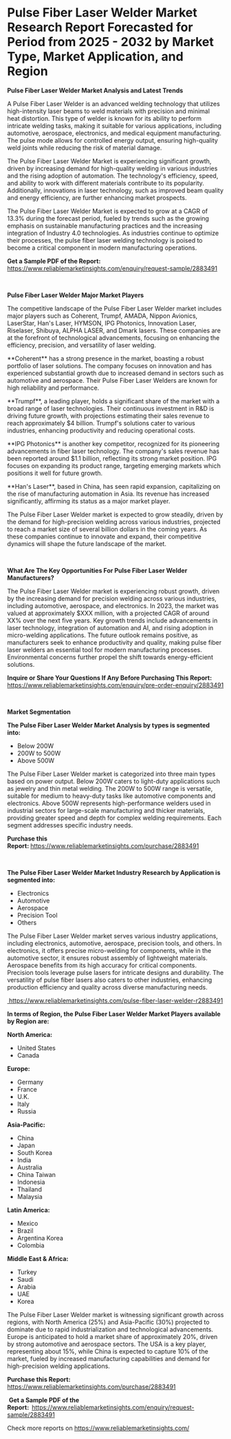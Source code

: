<p><h1>Pulse Fiber Laser Welder Market Research Report Forecasted for Period from 2025 -  2032 by Market Type, Market Application, and Region</h1></p><p><strong>Pulse Fiber Laser Welder Market Analysis and Latest Trends</strong></p>
<p><p>A Pulse Fiber Laser Welder is an advanced welding technology that utilizes high-intensity laser beams to weld materials with precision and minimal heat distortion. This type of welder is known for its ability to perform intricate welding tasks, making it suitable for various applications, including automotive, aerospace, electronics, and medical equipment manufacturing. The pulse mode allows for controlled energy output, ensuring high-quality weld joints while reducing the risk of material damage.</p><p>The Pulse Fiber Laser Welder Market is experiencing significant growth, driven by increasing demand for high-quality welding in various industries and the rising adoption of automation. The technology's efficiency, speed, and ability to work with different materials contribute to its popularity. Additionally, innovations in laser technology, such as improved beam quality and energy efficiency, are further enhancing market prospects.</p><p>The Pulse Fiber Laser Welder Market is expected to grow at a CAGR of 13.3% during the forecast period, fueled by trends such as the growing emphasis on sustainable manufacturing practices and the increasing integration of Industry 4.0 technologies. As industries continue to optimize their processes, the pulse fiber laser welding technology is poised to become a critical component in modern manufacturing operations.</p></p>
<p><strong>Get a Sample PDF of the Report:&nbsp;</strong> <a href="https://www.reliablemarketinsights.com/enquiry/request-sample/2883491?utm_campaign=1937&utm_medium=2&utm_source=Github&utm_content=ia&utm_term=13032025&utm_id=pulse-fiber-laser-welder">https://www.reliablemarketinsights.com/enquiry/request-sample/2883491</a></p>
<p>&nbsp;</p>
<p><strong>Pulse Fiber Laser Welder Major Market Players</strong></p>
<p><p>The competitive landscape of the Pulse Fiber Laser Welder market includes major players such as Coherent, Trumpf, AMADA, Nippon Avionics, LaserStar, Han's Laser, HYMSON, IPG Photonics, Innovation Laser, Riselaser, Shibuya, ALPHA LASER, and Dmark lasers. These companies are at the forefront of technological advancements, focusing on enhancing the efficiency, precision, and versatility of laser welding.</p><p>**Coherent** has a strong presence in the market, boasting a robust portfolio of laser solutions. The company focuses on innovation and has experienced substantial growth due to increased demand in sectors such as automotive and aerospace. Their Pulse Fiber Laser Welders are known for high reliability and performance.</p><p>**Trumpf**, a leading player, holds a significant share of the market with a broad range of laser technologies. Their continuous investment in R&D is driving future growth, with projections estimating their sales revenue to reach approximately $4 billion. Trumpf's solutions cater to various industries, enhancing productivity and reducing operational costs.</p><p>**IPG Photonics** is another key competitor, recognized for its pioneering advancements in fiber laser technology. The company's sales revenue has been reported around $1.1 billion, reflecting its strong market position. IPG focuses on expanding its product range, targeting emerging markets which positions it well for future growth.</p><p>**Han's Laser**, based in China, has seen rapid expansion, capitalizing on the rise of manufacturing automation in Asia. Its revenue has increased significantly, affirming its status as a major market player.</p><p>The Pulse Fiber Laser Welder market is expected to grow steadily, driven by the demand for high-precision welding across various industries, projected to reach a market size of several billion dollars in the coming years. As these companies continue to innovate and expand, their competitive dynamics will shape the future landscape of the market.</p></p>
<p>&nbsp;</p>
<p><strong>What Are The Key Opportunities For Pulse Fiber Laser Welder Manufacturers?</strong></p>
<p><p>The Pulse Fiber Laser Welder market is experiencing robust growth, driven by the increasing demand for precision welding across various industries, including automotive, aerospace, and electronics. In 2023, the market was valued at approximately $XXX million, with a projected CAGR of around XX% over the next five years. Key growth trends include advancements in laser technology, integration of automation and AI, and rising adoption in micro-welding applications. The future outlook remains positive, as manufacturers seek to enhance productivity and quality, making pulse fiber laser welders an essential tool for modern manufacturing processes. Environmental concerns further propel the shift towards energy-efficient solutions.</p></p>
<p><strong>Inquire or Share Your Questions If Any Before Purchasing This Report:</strong> <a href="https://www.reliablemarketinsights.com/enquiry/pre-order-enquiry/2883491?utm_campaign=1937&utm_medium=2&utm_source=Github&utm_content=ia&utm_term=13032025&utm_id=pulse-fiber-laser-welder">https://www.reliablemarketinsights.com/enquiry/pre-order-enquiry/2883491</a></p>
<p>&nbsp;</p>
<p><strong>Market Segmentation</strong></p>
<p><strong>The Pulse Fiber Laser Welder Market Analysis by types is segmented into:</strong></p>
<p><ul><li>Below 200W</li><li>200W to 500W</li><li>Above 500W</li></ul></p>
<p><p>The Pulse Fiber Laser Welder market is categorized into three main types based on power output. Below 200W caters to light-duty applications such as jewelry and thin metal welding. The 200W to 500W range is versatile, suitable for medium to heavy-duty tasks like automotive components and electronics. Above 500W represents high-performance welders used in industrial sectors for large-scale manufacturing and thicker materials, providing greater speed and depth for complex welding requirements. Each segment addresses specific industry needs.</p></p>
<p><strong>Purchase this Report:&nbsp;</strong><a href="https://www.reliablemarketinsights.com/purchase/2883491?utm_campaign=1937&utm_medium=2&utm_source=Github&utm_content=ia&utm_term=13032025&utm_id=pulse-fiber-laser-welder">https://www.reliablemarketinsights.com/purchase/2883491</a></p>
<p>&nbsp;</p>
<p><strong>The Pulse Fiber Laser Welder Market Industry Research by Application is segmented into:</strong></p>
<p><ul><li>Electronics</li><li>Automotive</li><li>Aerospace</li><li>Precision Tool</li><li>Others</li></ul></p>
<p><p>The Pulse Fiber Laser Welder market serves various industry applications, including electronics, automotive, aerospace, precision tools, and others. In electronics, it offers precise micro-welding for components, while in the automotive sector, it ensures robust assembly of lightweight materials. Aerospace benefits from its high accuracy for critical components. Precision tools leverage pulse lasers for intricate designs and durability. The versatility of pulse fiber lasers also caters to other industries, enhancing production efficiency and quality across diverse manufacturing needs.</p></p>
<p><a href="https://www.reliablemarketinsights.com/pulse-fiber-laser-welder-r2883491?utm_campaign=1937&utm_medium=2&utm_source=Github&utm_content=ia&utm_term=13032025&utm_id=pulse-fiber-laser-welder">&nbsp;https://www.reliablemarketinsights.com/pulse-fiber-laser-welder-r2883491</a></p>
<p><strong>In terms of Region, the Pulse Fiber Laser Welder Market Players available by Region are:</strong></p>
<p>
    <p> <strong> North America: </strong>
        <ul>
            <li>United States</li>
            <li>Canada</li>
        </ul>
        </p> 
    <p> <strong> Europe: </strong>
        <ul>
            <li>Germany</li>
            <li>France</li>
            <li>U.K.</li>
            <li>Italy</li>
            <li>Russia</li>
        </ul>
        </p> 
    <p> <strong> Asia-Pacific: </strong>
        <ul>
            <li>China</li>
            <li>Japan</li>
            <li>South Korea</li>
            <li>India</li>
            <li>Australia</li>
            <li>China Taiwan</li>
            <li>Indonesia</li>
            <li>Thailand</li>
            <li>Malaysia</li>
        </ul>
        </p> 
    <p> <strong> Latin America: </strong>
        <ul>
            <li>Mexico</li>
            <li>Brazil</li>
            <li>Argentina Korea</li>
            <li>Colombia</li>
        </ul>
        </p> 
    <p> <strong> Middle East & Africa: </strong>
        <ul>
            <li>Turkey</li>
            <li>Saudi</li>
            <li>Arabia</li>
            <li>UAE</li>
            <li>Korea</li>
        </ul>
    </p>
    </p>
<p><p>The Pulse Fiber Laser Welder market is witnessing significant growth across regions, with North America (25%) and Asia-Pacific (30%) projected to dominate due to rapid industrialization and technological advancements. Europe is anticipated to hold a market share of approximately 20%, driven by strong automotive and aerospace sectors. The USA is a key player, representing about 15%, while China is expected to capture 10% of the market, fueled by increased manufacturing capabilities and demand for high-precision welding applications.</p></p>
<p><strong>Purchase this Report: </strong><a href="https://www.reliablemarketinsights.com/purchase/2883491?utm_campaign=1937&utm_medium=2&utm_source=Github&utm_content=ia&utm_term=13032025&utm_id=pulse-fiber-laser-welder">https://www.reliablemarketinsights.com/purchase/2883491</a></p>
<p>&nbsp;<strong>Get a Sample PDF of the Report:&nbsp;&nbsp;</strong><a href="https://www.reliablemarketinsights.com/enquiry/request-sample/2883491?utm_campaign=1937&utm_medium=2&utm_source=Github&utm_content=ia&utm_term=13032025&utm_id=pulse-fiber-laser-welder">https://www.reliablemarketinsights.com/enquiry/request-sample/2883491</a></p>
<p><strong></strong></p>
<p>Check more reports on <a href="https://www.reliablemarketinsights.com/?utm_campaign=1937&utm_medium=2&utm_source=Github&utm_content=ia&utm_term=13032025&utm_id=pulse-fiber-laser-welder">https://www.reliablemarketinsights.com/</a></p>